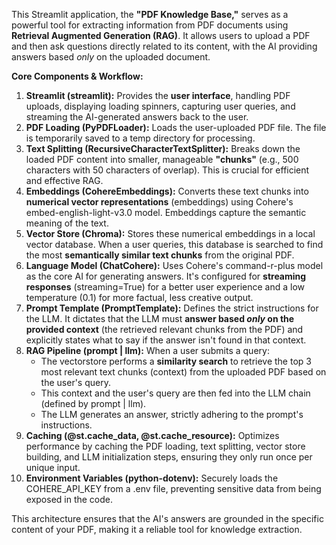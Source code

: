 This Streamlit application, the **"PDF Knowledge Base,"** serves as a powerful tool for extracting information from PDF documents using **Retrieval Augmented Generation (RAG)**. It allows users to upload a PDF and then ask questions directly related to its content, with the AI providing answers based *only* on the uploaded document.

**Core Components & Workflow:**

1. **Streamlit (streamlit):** Provides the **user interface**, handling PDF uploads, displaying loading spinners, capturing user queries, and streaming the AI-generated answers back to the user.  
2. **PDF Loading (PyPDFLoader):** Loads the user-uploaded PDF file. The file is temporarily saved to a temp directory for processing.  
3. **Text Splitting (RecursiveCharacterTextSplitter):** Breaks down the loaded PDF content into smaller, manageable **"chunks"** (e.g., 500 characters with 50 characters of overlap). This is crucial for efficient and effective RAG.  
4. **Embeddings (CohereEmbeddings):** Converts these text chunks into **numerical vector representations** (embeddings) using Cohere's embed-english-light-v3.0 model. Embeddings capture the semantic meaning of the text.  
5. **Vector Store (Chroma):** Stores these numerical embeddings in a local vector database. When a user queries, this database is searched to find the most **semantically similar text chunks** from the original PDF.  
6. **Language Model (ChatCohere):** Uses Cohere's command-r-plus model as the core AI for generating answers. It's configured for **streaming responses** (streaming=True) for a better user experience and a low temperature (0.1) for more factual, less creative output.  
7. **Prompt Template (PromptTemplate):** Defines the strict instructions for the LLM. It dictates that the LLM must **answer based *only* on the provided context** (the retrieved relevant chunks from the PDF) and explicitly states what to say if the answer isn't found in that context.  
8. **RAG Pipeline (prompt | llm):** When a user submits a query:  
   * The vectorstore performs a **similarity search** to retrieve the top 3 most relevant text chunks (context) from the uploaded PDF based on the user's query.  
   * This context and the user's query are then fed into the LLM chain (defined by prompt | llm).  
   * The LLM generates an answer, strictly adhering to the prompt's instructions.  
9. **Caching (@st.cache\_data, @st.cache\_resource):** Optimizes performance by caching the PDF loading, text splitting, vector store building, and LLM initialization steps, ensuring they only run once per unique input.  
10. **Environment Variables (python-dotenv):** Securely loads the COHERE\_API\_KEY from a .env file, preventing sensitive data from being exposed in the code.

This architecture ensures that the AI's answers are grounded in the specific content of your PDF, making it a reliable tool for knowledge extraction.